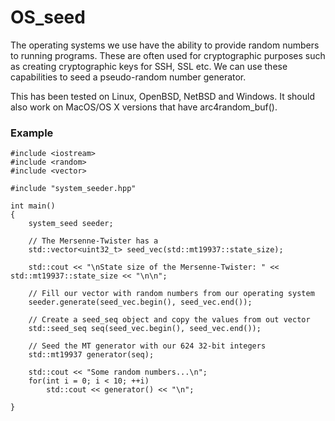 # OS_seed

The operating systems we use have the ability to provide random numbers to running programs. These
are often used for cryptographic purposes such as creating cryptographic keys for SSH, SSL etc. 
We can use these capabilities to seed a pseudo-random number generator.

This has been tested on Linux, OpenBSD, NetBSD and Windows. It should also work on MacOS/OS X versions
that have arc4random_buf().

### Example
```
#include <iostream>
#include <random>
#include <vector>

#include "system_seeder.hpp"

int main()
{	
	system_seed seeder;
	
	// The Mersenne-Twister has a 
	std::vector<uint32_t> seed_vec(std::mt19937::state_size);

	std::cout << "\nState size of the Mersenne-Twister: " << std::mt19937::state_size << "\n\n";

	// Fill our vector with random numbers from our operating system
	seeder.generate(seed_vec.begin(), seed_vec.end());

	// Create a seed_seq object and copy the values from out vector
	std::seed_seq seq(seed_vec.begin(), seed_vec.end());

	// Seed the MT generator with our 624 32-bit integers
	std::mt19937 generator(seq);

	std::cout << "Some random numbers...\n";
	for(int i = 0; i < 10; ++i)
		std::cout << generator() << "\n";

}
```
